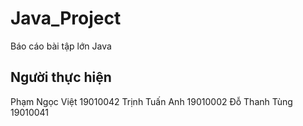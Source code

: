 # Java_Project
Báo cáo bài tập lớn Java
## Người thực hiện
Phạm Ngọc Việt 19010042
Trịnh Tuấn Anh 19010002
Đỗ Thanh Tùng 19010041

